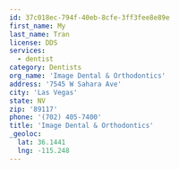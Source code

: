 ```yaml
---
id: 37c018ec-794f-40eb-8cfe-3ff3fee8e89e
first_name: My
last_name: Tran
license: DDS
services:
  - dentist
category: Dentists
org_name: 'Image Dental & Orthodontics'
address: '7545 W Sahara Ave'
city: 'Las Vegas'
state: NV
zip: '89117'
phone: '(702) 405-7400'
title: 'Image Dental & Orthodontics'
_geoloc:
  lat: 36.1441
  lng: -115.248
---
```


